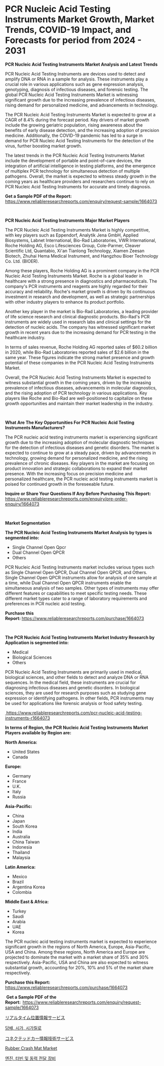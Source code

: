 <p><h1>PCR Nucleic Acid Testing Instruments Market Growth, Market Trends, COVID-19 Impact, and Forecasts for period from 2024 - 2031</h1></p><p><strong>PCR Nucleic Acid Testing Instruments Market Analysis and Latest Trends</strong></p>
<p><p>PCR Nucleic Acid Testing Instruments are devices used to detect and amplify DNA or RNA in a sample for analysis. These instruments play a crucial role in various applications such as gene expression analysis, genotyping, diagnosis of infectious diseases, and forensic testing. The global PCR Nucleic Acid Testing Instruments Market is witnessing significant growth due to the increasing prevalence of infectious diseases, rising demand for personalized medicine, and advancements in technology.</p><p>The PCR Nucleic Acid Testing Instruments Market is expected to grow at a CAGR of 8.4% during the forecast period. Key drivers of market growth include the growing geriatric population, rising awareness about the benefits of early disease detection, and the increasing adoption of precision medicine. Additionally, the COVID-19 pandemic has led to a surge in demand for PCR Nucleic Acid Testing Instruments for the detection of the virus, further boosting market growth.</p><p>The latest trends in the PCR Nucleic Acid Testing Instruments Market include the development of portable and point-of-care devices, the integration of artificial intelligence in testing platforms, and the emergence of multiplex PCR technology for simultaneous detection of multiple pathogens. Overall, the market is expected to witness steady growth in the coming years as healthcare providers and researchers continue to rely on PCR Nucleic Acid Testing Instruments for accurate and timely diagnosis.</p></p>
<p><strong>Get a Sample PDF of the Report:&nbsp;</strong> <a href="https://www.reliableresearchreports.com/enquiry/request-sample/1664073">https://www.reliableresearchreports.com/enquiry/request-sample/1664073</a></p>
<p>&nbsp;</p>
<p><strong>PCR Nucleic Acid Testing Instruments Major Market Players</strong></p>
<p><p>The PCR Nucleic Acid Testing Instruments Market is highly competitive, with key players such as Eppendorf, Analytik Jena GmbH, Applied Biosystems, Labnet International, Bio-Rad Laboratories, VWR International, Roche Holding AG, Esco Lifesciences Group, Cole-Parmer, Cleaver Scientific Ltd, Quantabio, Xi'an Tianlong Technology, Xiamen Zeesan Biotech, Zhuhai Hema Medical Instrument, and Hangzhou Bioer Technology Co. Ltd. (BIOER).</p><p>Among these players, Roche Holding AG is a prominent company in the PCR Nucleic Acid Testing Instruments Market. Roche is a global leader in healthcare with a strong presence in diagnostics and pharmaceuticals. The company's PCR instruments and reagents are highly regarded for their accuracy and reliability. Roche's market growth is driven by its continuous investment in research and development, as well as strategic partnerships with other industry players to enhance its product portfolio.</p><p>Another key player in the market is Bio-Rad Laboratories, a leading provider of life science research and clinical diagnostic products. Bio-Rad's PCR instruments are widely used in research labs and clinical settings for the detection of nucleic acids. The company has witnessed significant market growth in recent years due to the increasing demand for PCR testing in the healthcare industry.</p><p>In terms of sales revenue, Roche Holding AG reported sales of $60.2 billion in 2020, while Bio-Rad Laboratories reported sales of $2.6 billion in the same year. These figures indicate the strong market presence and growth potential of these companies in the PCR Nucleic Acid Testing Instruments Market.</p><p>Overall, the PCR Nucleic Acid Testing Instruments Market is expected to witness substantial growth in the coming years, driven by the increasing prevalence of infectious diseases, advancements in molecular diagnostics, and the rising adoption of PCR technology in various applications. Key players like Roche and Bio-Rad are well-positioned to capitalize on these growth opportunities and maintain their market leadership in the industry.</p></p>
<p>&nbsp;</p>
<p><strong>What Are The Key Opportunities For PCR Nucleic Acid Testing Instruments Manufacturers?</strong></p>
<p><p>The PCR nucleic acid testing instruments market is experiencing significant growth due to the increasing adoption of molecular diagnostic techniques for the detection of infectious diseases and genetic disorders. The market is expected to continue to grow at a steady pace, driven by advancements in technology, growing demand for personalized medicine, and the rising prevalence of chronic diseases. Key players in the market are focusing on product innovation and strategic collaborations to expand their market presence. With the increasing focus on precision medicine and personalized healthcare, the PCR nucleic acid testing instruments market is poised for continued growth in the foreseeable future.</p></p>
<p><strong>Inquire or Share Your Questions If Any Before Purchasing This Report:</strong> <a href="https://www.reliableresearchreports.com/enquiry/pre-order-enquiry/1664073">https://www.reliableresearchreports.com/enquiry/pre-order-enquiry/1664073</a></p>
<p>&nbsp;</p>
<p><strong>Market Segmentation</strong></p>
<p><strong>The PCR Nucleic Acid Testing Instruments Market Analysis by types is segmented into:</strong></p>
<p><ul><li>Single Channel Open Qpcr</li><li>Dual Channel Open QPCR</li><li>Others</li></ul></p>
<p><p>PCR Nucleic Acid Testing Instruments market includes various types such as Single Channel Open QPCR, Dual Channel Open QPCR, and Others. Single Channel Open QPCR instruments allow for analysis of one sample at a time, while Dual Channel Open QPCR instruments enable the simultaneous analysis of two samples. Other types of instruments may offer different features or capabilities to meet specific testing needs. These different market types cater to a range of laboratory requirements and preferences in PCR nucleic acid testing.</p></p>
<p><strong>Purchase this Report:&nbsp;</strong><a href="https://www.reliableresearchreports.com/purchase/1664073">https://www.reliableresearchreports.com/purchase/1664073</a></p>
<p>&nbsp;</p>
<p><strong>The PCR Nucleic Acid Testing Instruments Market Industry Research by Application is segmented into:</strong></p>
<p><ul><li>Medical</li><li>Biological Sciences</li><li>Others</li></ul></p>
<p><p>PCR Nucleic Acid Testing Instruments are primarily used in medical, biological sciences, and other fields to detect and analyze DNA or RNA sequences. In the medical field, these instruments are crucial for diagnosing infectious diseases and genetic disorders. In biological sciences, they are used for research purposes such as studying gene expression or identifying pathogens. In other fields, PCR instruments may be used for applications like forensic analysis or food safety testing.</p></p>
<p><a href="https://www.reliableresearchreports.com/pcr-nucleic-acid-testing-instruments-r1664073">&nbsp;https://www.reliableresearchreports.com/pcr-nucleic-acid-testing-instruments-r1664073</a></p>
<p><strong>In terms of Region, the PCR Nucleic Acid Testing Instruments Market Players available by Region are:</strong></p>
<p>
    <p> <strong> North America: </strong>
        <ul>
            <li>United States</li>
            <li>Canada</li>
        </ul>
        </p> 
    <p> <strong> Europe: </strong>
        <ul>
            <li>Germany</li>
            <li>France</li>
            <li>U.K.</li>
            <li>Italy</li>
            <li>Russia</li>
        </ul>
        </p> 
    <p> <strong> Asia-Pacific: </strong>
        <ul>
            <li>China</li>
            <li>Japan</li>
            <li>South Korea</li>
            <li>India</li>
            <li>Australia</li>
            <li>China Taiwan</li>
            <li>Indonesia</li>
            <li>Thailand</li>
            <li>Malaysia</li>
        </ul>
        </p> 
    <p> <strong> Latin America: </strong>
        <ul>
            <li>Mexico</li>
            <li>Brazil</li>
            <li>Argentina Korea</li>
            <li>Colombia</li>
        </ul>
        </p> 
    <p> <strong> Middle East & Africa: </strong>
        <ul>
            <li>Turkey</li>
            <li>Saudi</li>
            <li>Arabia</li>
            <li>UAE</li>
            <li>Korea</li>
        </ul>
    </p>
    </p>
<p><p>The PCR nucleic acid testing instruments market is expected to experience significant growth in the regions of North America, Europe, Asia-Pacific, USA and China. Among these regions, North America and Europe are projected to dominate the market with a market share of 35% and 30% respectively. Asia-Pacific, USA and China are also expected to witness substantial growth, accounting for 20%, 10% and 5% of the market share respectively.</p></p>
<p><strong>Purchase this Report: </strong><a href="https://www.reliableresearchreports.com/purchase/1664073">https://www.reliableresearchreports.com/purchase/1664073</a></p>
<p>&nbsp;<strong>Get a Sample PDF of the Report:&nbsp;&nbsp;</strong><a href="https://www.reliableresearchreports.com/enquiry/request-sample/1664073">https://www.reliableresearchreports.com/enquiry/request-sample/1664073</a></p>
<p><strong></strong></p>
<p><p><a href="https://github.com/VellaJacobi2023/Market-Research-Report-List-1/blob/main/381728996577.md">リアルタイム位置情報サービス</a></p><p><a href="https://github.com/khytkeqagplkzqvh/Market-Research-Report-List-2/blob/main/804018288218.md">담배, 시가, 시가릴로</a></p><p><a href="https://github.com/oqxogxyvqe90775/Market-Research-Report-List-2/blob/main/382341196576.md">コネクテッドカー情報技術サービス</a></p><p><a href="https://github.com/jodemen/Market-Research-Report-List-2/blob/main/rubber-crash-mat-market.md">Rubber Crash Mat Market</a></p><p><a href="https://github.com/TimmyMann6767/Market-Research-Report-List-2/blob/main/270867488219.md">엔진, 터빈 및 동력 전달 장비</a></p></p>